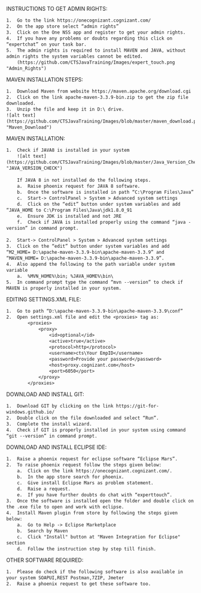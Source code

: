 
INSTRUCTIONS TO GET ADMIN RIGHTS:

	1.	Go to the link https://onecognizant.cognizant.com/
	2.	On the app store select “admin rights”
	3.	Click on the One NSS app and register to get your admin rights.
	4.	If you have any problems or doubts regarding this click on “expertchat” on your task bar. 
	5.	The admin rights is required to install MAVEN and JAVA, without admin rights the system variables cannot be edited.
		(https://github.com/CTSJavaTraining/Images/expert_touch.png "Admin_Rights") 
	
MAVEN INSTALLATION STEPS:

	1.	Download Maven from website https://maven.apache.org/download.cgi 
	2.	Click on the link apache-maven-3.3.9-bin.zip to get the zip file downloaded.
	3.	Unzip the file and keep it in D:\ drive.
	![alt text](https://github.com/CTSJavaTraining/Images/blob/master/maven_download.png "Maven_Download")

MAVEN INSTALLATION:

	1.	Check if JAVA8 is installed in your system
		![alt text](https://github.com/CTSJavaTraining/Images/blob/master/Java_Version_Check.png "JAVA_VERSION_CHECK")

		If JAVA 8 in not installed do the following steps.
		a.	Raise phoenix request for JAVA 8 software.
		b.	Once the software is installed in path “C:\Program Files\Java”
		c.	Start-> ControlPanel > System > Advanced system settings
		d.	Click on the “edit” button under system variables and add “JAVA_HOME to C:\Program Files\Java\jdk1.8.0_91
		e.	Ensure JDK is installed and not JRE
		f.	Check if JAVA is installed properly using the command “java -version” in command prompt.

	2.	Start-> ControlPanel > System > Advanced system settings
	3.	Click on the “edit” button under system variables and add “M2_HOME= D:\apache-maven-3.3.9-bin\apache-maven-3.3.9” and “MAVEN_HOME= D:\apache-maven-3.3.9-bin\apache-maven-3.3.9”.
	4.	Also append the following to the path variable under system variable 
		a.	%MVN_HOME%\bin; %JAVA_HOME%\bin\
	5.	In command prompt type the command “mvn --version” to check if MAVEN is properly installed in your system.


EDITING SETTINGS.XML FILE:

	1.	Go to path “D:\apache-maven-3.3.9-bin\apache-maven-3.3.9\conf”
	2.	Open settings.xml file and edit the <proxies> tag as:
			<proxies>
    			<proxy>
      				<id>optional</id>
     				<active>true</active>
      				<protocol>http</protocol>
      				<username>cts\Your EmpID</username>
      				<password>Provide your password</password>
      				<host>proxy.cognizant.com</host>
      				<port>6050</port>
 				</proxy>
 			</proxies>

DOWNLOAD AND INSTALL GIT:

	1.	Download GIT by clicking on the link https://git-for-windows.github.io/
	2.	Double click on the file downloaded and select “Run”.
	3.	Complete the install wizard.
	4.	Check if GIT is properly installed in your system using command “git --version” in command prompt.

DOWNLOAD AND INSTALL ECLIPSE IDE:

	1.	Raise a phoenix request for eclipse software “Eclipse Mars”.
	2.	To raise phoenix request follow the steps given below:
		a.	Click on the link https://onecognizant.cognizant.com/.
		b.	In the app store search for phoenix.
		c.	Give install Eclipse Mars as problem statement.
		d.	Raise a request.
		e.	If you have further doubts do chat with “experttouch”.
	3.	Once the software is installed open the folder and double click on the .exe file to open and work with eclipse.
	4.	Install Maven plugin from store by following the steps given below:
		a.	Go to Help -> Eclipse Marketplace
		b.	Search by Maven
		c.	Click "Install" button at "Maven Integration for Eclipse" section
		d.	Follow the instruction step by step till finish.

OTHER SOFTWARE REQUIRED:

	1.	Please do check if the following software is also available in your system SOAPUI,REST Postman,7ZIP, Jmeter
	2.	Raise a phoenix request to get these software too.

